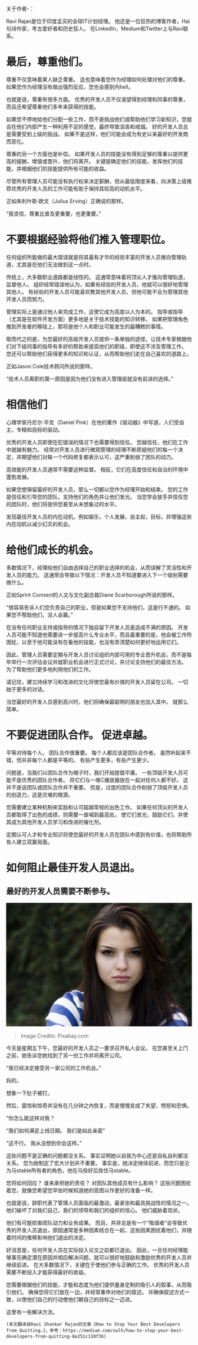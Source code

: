
关于作者-：

Ravi Rajan是位于印度孟买的全球IT计划经理。 他还是一位狂热的博客作者，Hai句诗作家，考古爱好者和历史狂人。 在LinkedIn，Medium和Twitter上与Ravi联系。
# 最后，尊重他们。

尊重不仅意味着某人缺乏尊重。 这也意味着您作为经理如何处理对他们的尊重。 如果您作为经理没有做出强烈反应，您也会感到内hell。

也就是说，尊重有很多方面。 优秀的开发人员不仅渴望得到经理和同事的尊重，而且还希望尊重他们多年来获得的技能。

如果您不停地给他们分配一些工作，而不是挑战他们或帮助他们学习新知识，您就会在他们内部产生一种利用不足的感觉，最终导致沮丧和戒烟。 好的开发人员总是需要受到上级的挑战。 如果不是这样，他们可能会成为有史以来最好的开发商而恶化。

尊重的另一个方面也是补偿。 如果开发人员的技能没有得到足够的尊重以提供更高的报酬，增值或晋升，他们将离开。 关键是确定他们的技能，发挥他们的技能，并根据他们的技能提供所有可能的收益。

尽管所有管理人员可能没有执行权来决定薪酬，但从最低限度来看，向决策上级推荐优秀的开发人员的工作可能有助于保持其较高的动机水平。

正如朱利叶斯·欧文（Julius Erving）正确说的那样。

“我坚信，尊重比普及更重要，也更重要。”
# 不要根据经验将他们推入管理职位。

任何组织所能做的最大错误就是将其最有才华的经验丰富的开发人员推向管理轨道，尤其是在他们无法做到这一点时。

传统上，大多数职业道路都是线性的。 这通常意味着将顶尖人才推向管理轨道，监督他人。 组织经常错误地认为，如果有经验的开发人员，他就可以很好地管理其他人。 有经验的开发人员可能喜欢教其他开发人员，但他可能不会为管理其他开发人员而努力。

管理实际上是通过他人来完成工作，这使它成为高度以人为本的。 指导或指导（尤其是在软件开发方面）更多地是关于技术技能的知识转移。 如果把管理角色推到开发者的喉咙上，那将是他个人和职业可能发生的最糟糕的事情。

取而代之的是，为您最好的高级开发人员提供一条单独的途径，让技术专家根据他们对下级同事的指导有多好的帮助来提高他们的职级，即使这不涉及管理工作。 您还可以帮助他们获得更多的知识和认证，从而帮助他们走在自己喜欢的道路上。

正如Jason Cole技术顾问所说的那样。

“技术人员离职的第一原因是因为他们没有进入管理层就没有前进的选择。”
# 相信他们

心理学家丹尼尔·平克（Daniel Pink）在他的著作《驱动器》中写道，人们受自主，专精和目标的驱动。

优秀的开发人员即使在犯错误的情况下也需要得到信任。 您越信任，他们在工作中就越有魅力。 经常对开发人员进行微观管理的经理不断质疑他们的每一个决定，并期望他们对每一个代码修复都表示认可，这严重削弱了团队的动力。

高效能的开发人员通常不需要这种监督。 相反，它们在高度信任和自治的环境中蓬勃发展。

如果您想保留最好的开发人员，那么一切都以您作为经理开始和结束。 您的工作是信任和引导您的团队，支持他们的角色并让他们发光。 当您学会放手并信任您的团队时，他们将提供您甚至从未想象过的水平。

发现最佳开发人员的内在动机，例如娱乐，个人发展，自主权，目标，并增强这些内在动机以减少幻灭的机会。
# 给他们成长的机会。

多数情况下，经理给他们自由选择自己的职业选择的机会，从而误解了灵活性和开发人员的能力。 这通常会导致以下情况：开发人员不知道要进入下一个级别需要做什么。

正如Sprint Connect的人文与文化副总裁Diane Scarborough所说的那样。

“很容易告诉人们您负责自己的职业，但是如果您不支持他们，这是行不通的。 如果您不帮助他们，没人会赢。”

在没有任何职业支持或指导的情况下独自留下开发人员是造成不满的原因。 开发人员可能不知道他需要进一步提高什么专业水平，而且最重要的是，他会被工作所困扰，以至于他可能没有在看他的技能，也没有弄清楚如何更好地运用它们。

因此，管理人员需要定期与开发人员讨论组织内部可用的专业晋升机会，而不是每年举行一次评估会议并就职业机会进行正式讨论，并讨论支持他们的最佳方法。 为了帮助他们更多地利用他们的工作。

请记住，建立持续学习和改进的文化将使您最有价值的开发人员留在公司。 一切始于更多的对话。

当您最好的开发人员感到高兴时，他们将确保最聪明的朋友也加入其中。 就那么简单。
# 不要促进团队合作。 促进卓越。

平等对待每个人。 团队合作很重要。 每个人都应该是团队合作者。 虽然听起来不错，但并非每个人都是平等的。 有些产生更多，有些产生更少。

问题是，当我们以团队合作为幌子时，我们开始提倡平庸。 一些顶级开发人员可能不是优秀的团队合作者。 将它们与一堆C播放器放在一起对任何人都不好。 这并不是说团队或团队合作并不重要。 但是，过度的团队合作削弱了顶级开发人员的创造力，这是灾难的根源。

您需要建立某种机制来奖励和认可超越常规的出色工作。 如果任何顶尖的开发人员都取得了出色的成绩，则需要一直喊到最高处。 使它们发光，鼓励它们，并使其成为其他开发人员学习和改进的催化剂。

定期认可人才和专业知识将使您最好的开发人员在团队中感到有价值，也将帮助所有人建立双赢局面。
# 如何阻止最佳开发人员退出。
## 最好的开发人员需要不断参与。
![Image Credits: Pixabay.com](1*RALBKymKv0F428Giq9dlMg.jpeg)
> Image Credits: Pixabay.com


今天是星期五下午，您最好的开发人员之一要求召开私人会议。 在您甚至关上门之前，她告诉您她找到了另一份工作并将离开公司。

“我已经决定接受另一家公司的工作机会。”

妈的。

想象一下肚子被打。

然后，震惊和惊奇并没有在几分钟之内恢复，而是慢慢变成了失望，愤怒和恐惧。

“你怎么能这样对我？

“我们如何满足上线日期。 我们是如此亲密”

“这不行。 我从没想到你会这样。”

这些问题不是正确的问题都没关系。 事实证明她以自我为中心还是自私自利都没关系。 您为她制定了宏大计划并不重要。 事实是，她决定继续前进，而您只是沦为马stable所有者的角色，他在马拴好后拴住马stable。

您将如何回应？ 谁来承担她的责任？ 对团队其他成员有什么影响？ 这些问题困扰着您，就像您希望您早些时候知道她的意图以作更好的准备一样。

也就是说，辞职代表了管理人员面临的最激动，最紧张和最具挑战性的情况之一。 他们破坏了对我们自己，我们的领导和我们的组织的信心。 他们威胁着现状。

他们有可能损害团队动力和业务成果。 而且，并非总是有一个“吸烟者”会导致优秀的开发人员退出，原因通常是多种因素结合在一起，这些因素困扰着他们，并随着时间的推移影响他们退出的决定。

好消息是，任何开发人员在实际投入论文之前都已退出。 因此，一旦任何经理能够事先确定潜在原因并相应解决问题，就可以很好地鼓励和激励优秀的开发人员并继续前进。 在大多数情况下，关键在于使他们参与正确的工作。 优秀的开发人员需要不断投入才能获得最好的收益。

您需要根据他们的技能，才能和态度为他们提供量身定制的吸引人的叙事，从而吸引他们。 确保您将它们放在一边，并经常重申对他们的叙述。 并确保叙述方式一致，以使他们自己的行动使他们朝自己的目标之一迈进。

这里有一些解决方法。
```
(本文翻译自Ravi Shankar Rajan的文章《How to Stop Your Best Developers from Quitting.》，参考：https://medium.com/swlh/how-to-stop-your-best-developers-from-quitting-8e251c110f36)
```
